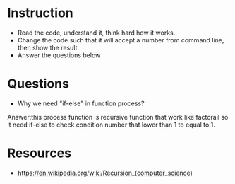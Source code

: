 ﻿# Instruction
* Read the code, understand it, think hard how it works.
* Change the code such that it will accept a number from command line, then show the result.
* Answer the questions below

# Questions
* Why we need "if-else" in function process?

Answer:this process function is recursive function that work like factorail so it need if-else to check condition 
number that lower than 1 to equal to 1.
 


# Resources
* https://en.wikipedia.org/wiki/Recursion_(computer_science)